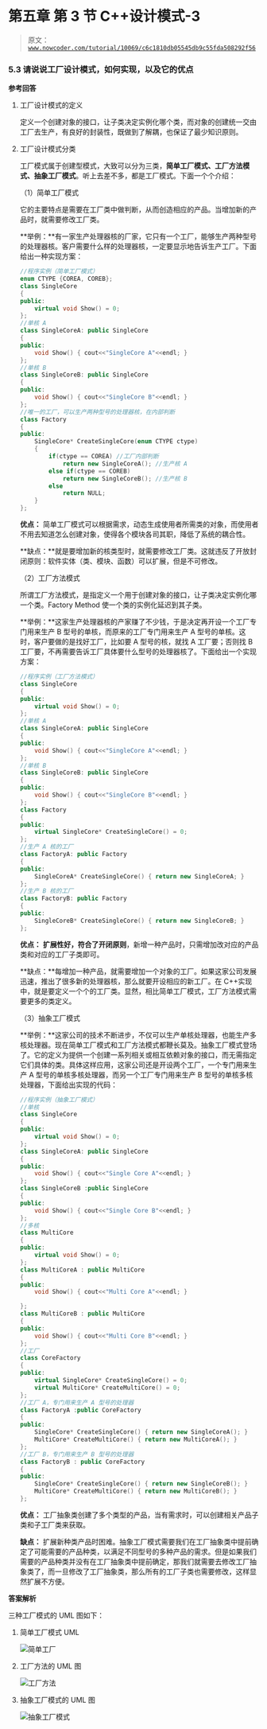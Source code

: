 # 第五章 第 3 节 C++设计模式-3

> 原文：[`www.nowcoder.com/tutorial/10069/c6c1810db05545db9c55fda508292f56`](https://www.nowcoder.com/tutorial/10069/c6c1810db05545db9c55fda508292f56)

### 5.3 请说说工厂设计模式，如何实现，以及它的优点

**参考回答**

1.  工厂设计模式的定义

    定义一个创建对象的接口，让子类决定实例化哪个类，而对象的创建统一交由工厂去生产，有良好的封装性，既做到了解耦，也保证了最少知识原则。

2.  工厂设计模式分类

    工厂模式属于创建型模式，大致可以分为三类，**简单工厂模式、工厂方法模式、抽象工厂模式**。听上去差不多，都是工厂模式。下面一个个介绍：

    （1）简单工厂模式

    它的主要特点是需要在工厂类中做判断，从而创造相应的产品。当增加新的产品时，就需要修改工厂类。

    **举例：**有一家生产处理器核的厂家，它只有一个工厂，能够生产两种型号的处理器核。客户需要什么样的处理器核，一定要显示地告诉生产工厂。下面给出一种实现方案：

    ```cpp
    //程序实例（简单工厂模式）
    enum CTYPE {COREA, COREB};     
    class SingleCore    
    {    
    public:    
        virtual void Show() = 0;  
    };    
    //单核 A    
    class SingleCoreA: public SingleCore    
    {    
    public:    
        void Show() { cout<<"SingleCore A"<<endl; }    
    };    
    //单核 B    
    class SingleCoreB: public SingleCore    
    {    
    public:    
        void Show() { cout<<"SingleCore B"<<endl; }    
    };    
    //唯一的工厂，可以生产两种型号的处理器核，在内部判断    
    class Factory    
    {    
    public:     
        SingleCore* CreateSingleCore(enum CTYPE ctype)    
        {    
            if(ctype == COREA) //工厂内部判断    
                return new SingleCoreA(); //生产核 A    
            else if(ctype == COREB)    
                return new SingleCoreB(); //生产核 B    
            else    
                return NULL;    
        }    
    };    
    ```

    **优点：** 简单工厂模式可以根据需求，动态生成使用者所需类的对象，而使用者不用去知道怎么创建对象，使得各个模块各司其职，降低了系统的耦合性。

    **缺点：**就是要增加新的核类型时，就需要修改工厂类。这就违反了开放封闭原则：软件实体（类、模块、函数）可以扩展，但是不可修改。

    （2）工厂方法模式

    所谓工厂方法模式，是指定义一个用于创建对象的接口，让子类决定实例化哪一个类。Factory Method 使一个类的实例化延迟到其子类。

    **举例：**这家生产处理器核的产家赚了不少钱，于是决定再开设一个工厂专门用来生产 B 型号的单核，而原来的工厂专门用来生产 A 型号的单核。这时，客户要做的是找好工厂，比如要 A 型号的核，就找 A 工厂要；否则找 B 工厂要，不再需要告诉工厂具体要什么型号的处理器核了。下面给出一个实现方案：

    ```cpp
    //程序实例（工厂方法模式）
    class SingleCore    
    {    
    public:    
        virtual void Show() = 0;  
    };    
    //单核 A    
    class SingleCoreA: public SingleCore    
    {    
    public:    
        void Show() { cout<<"SingleCore A"<<endl; }    
    };    
    //单核 B    
    class SingleCoreB: public SingleCore    
    {    
    public:    
        void Show() { cout<<"SingleCore B"<<endl; }    
    };    
    class Factory    
    {    
    public:    
        virtual SingleCore* CreateSingleCore() = 0;  
    };    
    //生产 A 核的工厂    
    class FactoryA: public Factory    
    {    
    public:    
        SingleCoreA* CreateSingleCore() { return new SingleCoreA; }    
    };    
    //生产 B 核的工厂    
    class FactoryB: public Factory    
    {    
    public:    
        SingleCoreB* CreateSingleCore() { return new SingleCoreB; }    
    };  
    ```

    **优点：** **扩展性好，符合了开闭原则**，新增一种产品时，只需增加改对应的产品类和对应的工厂子类即可。

    **缺点：**每增加一种产品，就需要增加一个对象的工厂。如果这家公司发展迅速，推出了很多新的处理器核，那么就要开设相应的新工厂。在 C++实现中，就是要定义一个个的工厂类。显然，相比简单工厂模式，工厂方法模式需要更多的类定义。

    （3）抽象工厂模式

    **举例：**这家公司的技术不断进步，不仅可以生产单核处理器，也能生产多核处理器。现在简单工厂模式和工厂方法模式都鞭长莫及。抽象工厂模式登场了。它的定义为提供一个创建一系列相关或相互依赖对象的接口，而无需指定它们具体的类。具体这样应用，这家公司还是开设两个工厂，一个专门用来生产 A 型号的单核多核处理器，而另一个工厂专门用来生产 B 型号的单核多核处理器，下面给出实现的代码：

    ```cpp
    //程序实例（抽象工厂模式）
    //单核    
    class SingleCore     
    {    
    public:    
        virtual void Show() = 0;  
    };    
    class SingleCoreA: public SingleCore      
    {    
    public:    
        void Show() { cout<<"Single Core A"<<endl; }    
    };    
    class SingleCoreB :public SingleCore    
    {    
    public:    
        void Show() { cout<<"Single Core B"<<endl; }    
    };    
    //多核    
    class MultiCore      
    {    
    public:    
        virtual void Show() = 0;  
    };    
    class MultiCoreA : public MultiCore      
    {    
    public:    
        void Show() { cout<<"Multi Core A"<<endl; }    

    };    
    class MultiCoreB : public MultiCore      
    {    
    public:    
        void Show() { cout<<"Multi Core B"<<endl; }    
    };    
    //工厂    
    class CoreFactory      
    {    
    public:    
        virtual SingleCore* CreateSingleCore() = 0;  
        virtual MultiCore* CreateMultiCore() = 0;  
    };    
    //工厂 A，专门用来生产 A 型号的处理器    
    class FactoryA :public CoreFactory    
    {    
    public:    
        SingleCore* CreateSingleCore() { return new SingleCoreA(); }    
        MultiCore* CreateMultiCore() { return new MultiCoreA(); }    
    };    
    //工厂 B，专门用来生产 B 型号的处理器    
    class FactoryB : public CoreFactory    
    {    
    public:    
        SingleCore* CreateSingleCore() { return new SingleCoreB(); }    
        MultiCore* CreateMultiCore() { return new MultiCoreB(); }    
    };   
    ```

    **优点：** 工厂抽象类创建了多个类型的产品，当有需求时，可以创建相关产品子类和子工厂类来获取。

    **缺点：** 扩展新种类产品时困难。抽象工厂模式需要我们在工厂抽象类中提前确定了可能需要的产品种类，以满足不同型号的多种产品的需求。但是如果我们需要的产品种类并没有在工厂抽象类中提前确定，那我们就需要去修改工厂抽象类了，而一旦修改了工厂抽象类，那么所有的工厂子类也需要修改，这样显然扩展不方便。

**答案解析**

三种工厂模式的 UML 图如下：

1.  简单工厂模式 UML

    ![简单工厂](img/6719925a4f7d89b9408c57469741cb12.png)

2.  工厂方法的 UML 图

    ![工厂方法](img/c2d0d7cd5bb866d4649e8b8392345c77.png)

3.  抽象工厂模式的 UML 图

    ![抽象工厂模式](img/5a8ac6e99e9b9250c9f2b03f14fdd0cd.png)